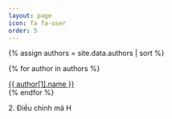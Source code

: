 ```yaml
---
layout: page
icon: fa fa-user
order: 5
---
```


<div id="authors" class="d-flex flex-wrap mx-xl-2">
  {% assign authors = site.data.authors | sort %}
  
  {% for author in authors %}
    <div>
      <a class="tag" href="{{ author[1].url | relative_url }}">
        {{ author[1].name }}
      </a>
    </div>
  {% endfor %}
</div>
2. Điều chỉnh mã H